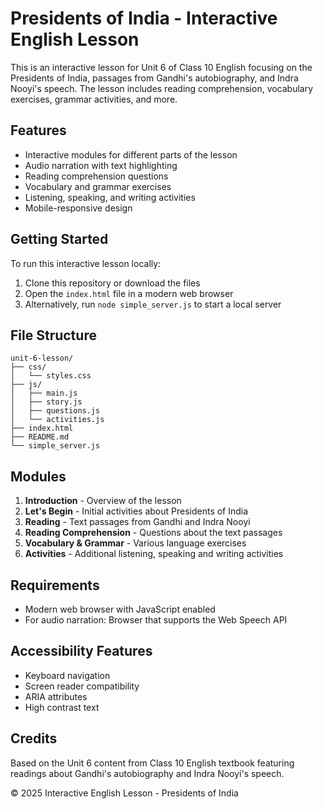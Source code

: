 # Presidents of India - Interactive English Lesson

This is an interactive lesson for Unit 6 of Class 10 English focusing on the Presidents of India, passages from Gandhi's autobiography, and Indra Nooyi's speech. The lesson includes reading comprehension, vocabulary exercises, grammar activities, and more.

## Features

- Interactive modules for different parts of the lesson
- Audio narration with text highlighting
- Reading comprehension questions
- Vocabulary and grammar exercises
- Listening, speaking, and writing activities
- Mobile-responsive design

## Getting Started

To run this interactive lesson locally:

1. Clone this repository or download the files
2. Open the `index.html` file in a modern web browser
3. Alternatively, run `node simple_server.js` to start a local server

## File Structure

```
unit-6-lesson/
├── css/
│   └── styles.css
├── js/
│   ├── main.js
│   ├── story.js
│   ├── questions.js
│   └── activities.js
├── index.html
├── README.md
└── simple_server.js
```

## Modules

1. **Introduction** - Overview of the lesson
2. **Let's Begin** - Initial activities about Presidents of India
3. **Reading** - Text passages from Gandhi and Indra Nooyi
4. **Reading Comprehension** - Questions about the text passages
5. **Vocabulary & Grammar** - Various language exercises
6. **Activities** - Additional listening, speaking and writing activities

## Requirements

- Modern web browser with JavaScript enabled
- For audio narration: Browser that supports the Web Speech API

## Accessibility Features

- Keyboard navigation
- Screen reader compatibility
- ARIA attributes
- High contrast text

## Credits

Based on the Unit 6 content from Class 10 English textbook featuring readings about Gandhi's autobiography and Indra Nooyi's speech.

© 2025 Interactive English Lesson - Presidents of India
